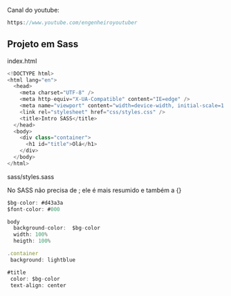 Canal do youtube:

```js
https://www.youtube.com/engenheiroyoutuber
```

## Projeto em Sass

index.html

```js
<!DOCTYPE html>
<html lang="en">
  <head>
    <meta charset="UTF-8" />
    <meta http-equiv="X-UA-Compatible" content="IE=edge" />
    <meta name="viewport" content="width=device-width, initial-scale=1.0" />
    <link rel="stylesheet" href="css/styles.css" />
    <title>Intro SASS</title>
  </head>
  <body>
    <div class="container">
      <h1 id="title">Olá</h1>
    </div>
  </body>
</html>

```

sass/styles.sass

No SASS não precisa de ; ele é mais resumido e também a {}

```js
$bg-color: #d43a3a
$font-color: #000

body
  background-color:  $bg-color
  width: 100%
  heigth: 100%

.container
 background: lightblue

#title
 color: $bg-color
 text-align: center
```
